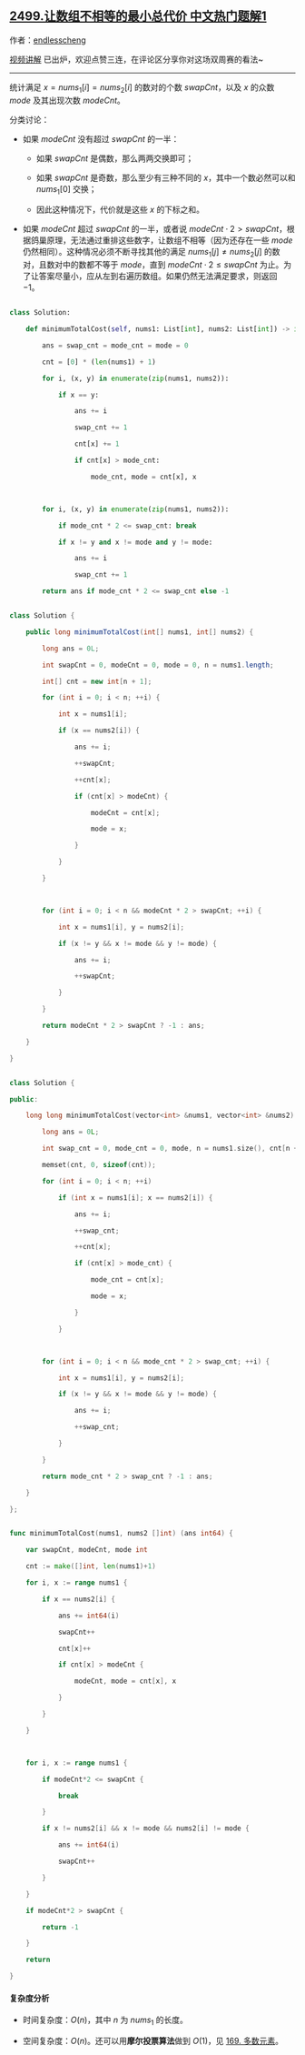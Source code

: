 ## [2499.让数组不相等的最小总代价 中文热门题解1](https://leetcode.cn/problems/minimum-total-cost-to-make-arrays-unequal/solutions/100000/li-yong-nums10-tan-xin-zhao-bu-deng-yu-z-amvw)

作者：[endlesscheng](https://leetcode.cn/u/endlesscheng)

[视频讲解](https://www.bilibili.com/video/BV1kR4y1r7Df/) 已出炉，欢迎点赞三连，在评论区分享你对这场双周赛的看法~

---

统计满足 $x=\textit{nums}_1[i]=\textit{nums}_2[i]$ 的数对的个数 $\textit{swapCnt}$，以及 $x$ 的众数 $\textit{mode}$ 及其出现次数 $\textit{modeCnt}$。

分类讨论：
- 如果 $\textit{modeCnt}$ 没有超过 $\textit{swapCnt}$ 的一半：
  - 如果 $\textit{swapCnt}$ 是偶数，那么两两交换即可；
  - 如果 $\textit{swapCnt}$ 是奇数，那么至少有三种不同的 $x$，其中一个数必然可以和 $\textit{nums}_1[0]$ 交换；
  - 因此这种情况下，代价就是这些 $x$ 的下标之和。
- 如果 $\textit{modeCnt}$ 超过 $\textit{swapCnt}$ 的一半，或者说 $\textit{modeCnt}\cdot 2 > \textit{swapCnt}$，根据鸽巢原理，无法通过重排这些数字，让数组不相等（因为还存在一些 $\textit{mode}$ 仍然相同）。这种情况必须不断寻找其他的满足 $\textit{nums}_1[j]\ne\textit{nums}_2[j]$ 的数对，且数对中的数都不等于 $\textit{mode}$，直到 $\textit{modeCnt}\cdot 2 \le \textit{swapCnt}$ 为止。为了让答案尽量小，应从左到右遍历数组。如果仍然无法满足要求，则返回 $-1$。

```py [sol1-Python3]
class Solution:
    def minimumTotalCost(self, nums1: List[int], nums2: List[int]) -> int:
        ans = swap_cnt = mode_cnt = mode = 0
        cnt = [0] * (len(nums1) + 1)
        for i, (x, y) in enumerate(zip(nums1, nums2)):
            if x == y:
                ans += i
                swap_cnt += 1
                cnt[x] += 1
                if cnt[x] > mode_cnt:
                    mode_cnt, mode = cnt[x], x

        for i, (x, y) in enumerate(zip(nums1, nums2)):
            if mode_cnt * 2 <= swap_cnt: break
            if x != y and x != mode and y != mode:
                ans += i
                swap_cnt += 1
        return ans if mode_cnt * 2 <= swap_cnt else -1
```

```java [sol1-Java]
class Solution {
    public long minimumTotalCost(int[] nums1, int[] nums2) {
        long ans = 0L;
        int swapCnt = 0, modeCnt = 0, mode = 0, n = nums1.length;
        int[] cnt = new int[n + 1];
        for (int i = 0; i < n; ++i) {
            int x = nums1[i];
            if (x == nums2[i]) {
                ans += i;
                ++swapCnt;
                ++cnt[x];
                if (cnt[x] > modeCnt) {
                    modeCnt = cnt[x];
                    mode = x;
                }
            }
        }

        for (int i = 0; i < n && modeCnt * 2 > swapCnt; ++i) {
            int x = nums1[i], y = nums2[i];
            if (x != y && x != mode && y != mode) {
                ans += i;
                ++swapCnt;
            }
        }
        return modeCnt * 2 > swapCnt ? -1 : ans;
    }
}
```

```cpp [sol1-C++]
class Solution {
public:
    long long minimumTotalCost(vector<int> &nums1, vector<int> &nums2) {
        long ans = 0L;
        int swap_cnt = 0, mode_cnt = 0, mode, n = nums1.size(), cnt[n + 1];
        memset(cnt, 0, sizeof(cnt));
        for (int i = 0; i < n; ++i)
            if (int x = nums1[i]; x == nums2[i]) {
                ans += i;
                ++swap_cnt;
                ++cnt[x];
                if (cnt[x] > mode_cnt) {
                    mode_cnt = cnt[x];
                    mode = x;
                }
            }

        for (int i = 0; i < n && mode_cnt * 2 > swap_cnt; ++i) {
            int x = nums1[i], y = nums2[i];
            if (x != y && x != mode && y != mode) {
                ans += i;
                ++swap_cnt;
            }
        }
        return mode_cnt * 2 > swap_cnt ? -1 : ans;
    }
};
```

```go [sol1-Go]
func minimumTotalCost(nums1, nums2 []int) (ans int64) {
	var swapCnt, modeCnt, mode int
	cnt := make([]int, len(nums1)+1)
	for i, x := range nums1 {
		if x == nums2[i] {
			ans += int64(i)
			swapCnt++
			cnt[x]++
			if cnt[x] > modeCnt {
				modeCnt, mode = cnt[x], x
			}
		}
	}

	for i, x := range nums1 {
		if modeCnt*2 <= swapCnt {
			break
		}
		if x != nums2[i] && x != mode && nums2[i] != mode {
			ans += int64(i)
			swapCnt++
		}
	}
	if modeCnt*2 > swapCnt {
		return -1
	}
	return
}
```

#### 复杂度分析

- 时间复杂度：$O(n)$，其中 $n$ 为 $\textit{nums}_1$ 的长度。
- 空间复杂度：$O(n)$。还可以用**摩尔投票算法**做到 $O(1)$，见 [169. 多数元素](https://leetcode.cn/problems/majority-element/)。
